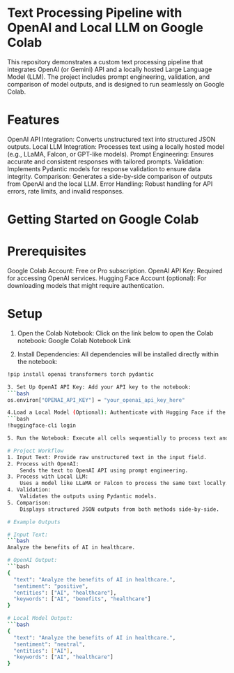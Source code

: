 # Text Processing Pipeline with OpenAI and Local LLM on Google Colab
This repository demonstrates a custom text processing pipeline that integrates OpenAI (or Gemini) API and a locally hosted Large Language Model (LLM). The project includes prompt engineering, validation, and comparison of model outputs, and is designed to run seamlessly on Google Colab.

# Features
OpenAI API Integration: Converts unstructured text into structured JSON outputs.
Local LLM Integration: Processes text using a locally hosted model (e.g., LLaMA, Falcon, or GPT-like models).
Prompt Engineering: Ensures accurate and consistent responses with tailored prompts.
Validation: Implements Pydantic models for response validation to ensure data integrity.
Comparison: Generates a side-by-side comparison of outputs from OpenAI and the local LLM.
Error Handling: Robust handling for API errors, rate limits, and invalid responses.
# Getting Started on Google Colab
# Prerequisites
Google Colab Account: Free or Pro subscription.
OpenAI API Key: Required for accessing OpenAI services.
Hugging Face Account (optional): For downloading models that might require authentication.
# Setup
1. Open the Colab Notebook: Click on the link below to open the Colab notebook: Google Colab Notebook Link

2. Install Dependencies: All dependencies will be installed directly within the notebook:
   
```bash
!pip install openai transformers torch pydantic

3. Set Up OpenAI API Key: Add your API key to the notebook:
```bash
os.environ["OPENAI_API_KEY"] = "your_openai_api_key_here"

4.Load a Local Model (Optional): Authenticate with Hugging Face if the local model requires it:
```bash
!huggingface-cli login

5. Run the Notebook: Execute all cells sequentially to process text and compare results.

# Project Workflow
1. Input Text: Provide raw unstructured text in the input field.
2. Process with OpenAI:
    Sends the text to OpenAI API using prompt engineering.
3. Process with Local LLM:
    Uses a model like LLaMA or Falcon to process the same text locally.
4. Validation:
    Validates the outputs using Pydantic models.
5. Comparison:
    Displays structured JSON outputs from both methods side-by-side.

# Example Outputs

# Input Text:
```bash
Analyze the benefits of AI in healthcare.

# OpenAI Output:
```bash
{
  "text": "Analyze the benefits of AI in healthcare.",
  "sentiment": "positive",
  "entities": ["AI", "healthcare"],
  "keywords": ["AI", "benefits", "healthcare"]
}

# Local Model Output:
```bash
{
  "text": "Analyze the benefits of AI in healthcare.",
  "sentiment": "neutral",
  "entities": ["AI"],
  "keywords": ["AI", "healthcare"]
}
